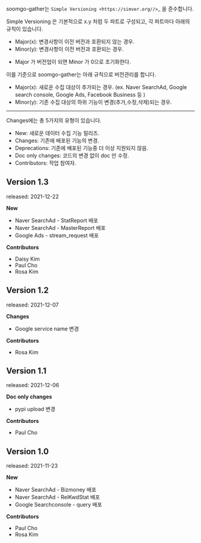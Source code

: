 soomgo-gather는 `Simple Versioning <https://simver.org//>`_ 을 준수합니다.

Simple Versioning 은 기본적으로 x.y 처럼 두 파트로 구성되고, 각 파트마다 아래의 규칙이 있습니다.

- Major(x): 변경사항이 이전 버전과 호환되지 않는 경우.
- Minor(y): 변경사항이 이전 버전과 호환되는 경우.

* Major 가 버전업이 되면 Minor 가 0으로 초기화한다.

이를 기준으로 soomgo-gather는 아래 규칙으로 버전관리를 합니다.

- Major(x): 새로운 수집 대상이 추가되는 경우. (ex. Naver SearchAd, Google search console, Google Ads, Facebook Business 등 )
- Minor(y): 기존 수집 대상의 하위 기능이 변경(추가,수정,삭제)되는 경우.

------------------------------------------------

Changes에는 총 5가지의 유형이 있습니다.

- New: 새로운 데이터 수집 기능 릴리즈.
- Changes: 기존에 배포된 기능의 변경.
- Deprecations: 기존에 배포된 기능중 더 이상 지원되지 않음.
- Doc only changes: 코드의 변경 없이 doc 만 수정.
- Contributors: 작업 참여자.


Version 1.3
-------------
released: 2021-12-22

**New**

- Naver SearchAd - StatReport 배포
- Naver SearchAd - MasterReport 배포
- Google Ads - stream_request 배포

**Contributors**

- Daisy Kim
- Paul Cho
- Rosa Kim

Version 1.2
-------------
released: 2021-12-07

**Changes**

- Google service name 변경

**Contributors**

- Rosa Kim

Version 1.1
-------------
released: 2021-12-06

**Doc only changes**

- pypi upload 변경

**Contributors**

- Paul Cho

Version 1.0
-------------
released: 2021-11-23

**New**

- Naver SearchAd - Bizmoney 배포
- Naver SearchAd - RelKwdStat 배포
- Google Searchconsole - query 배포

**Contributors**

- Paul Cho
- Rosa Kim